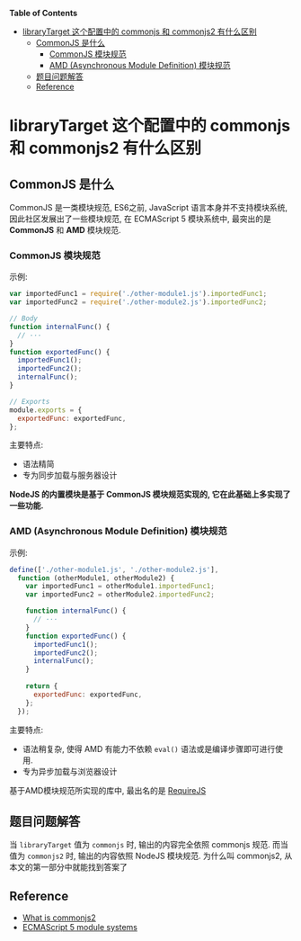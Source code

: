 <!-- START doctoc generated TOC please keep comment here to allow auto update -->
<!-- DON'T EDIT THIS SECTION, INSTEAD RE-RUN doctoc TO UPDATE -->
**Table of Contents**  

- [libraryTarget 这个配置中的 commonjs 和 commonjs2 有什么区别](#librarytarget-%E8%BF%99%E4%B8%AA%E9%85%8D%E7%BD%AE%E4%B8%AD%E7%9A%84-commonjs-%E5%92%8C-commonjs2-%E6%9C%89%E4%BB%80%E4%B9%88%E5%8C%BA%E5%88%AB)
  - [CommonJS 是什么](#commonjs-%E6%98%AF%E4%BB%80%E4%B9%88)
    - [CommonJS 模块规范](#commonjs-%E6%A8%A1%E5%9D%97%E8%A7%84%E8%8C%83)
    - [AMD (Asynchronous Module Definition) 模块规范](#amd-asynchronous-module-definition-%E6%A8%A1%E5%9D%97%E8%A7%84%E8%8C%83)
  - [题目问题解答](#%E9%A2%98%E7%9B%AE%E9%97%AE%E9%A2%98%E8%A7%A3%E7%AD%94)
  - [Reference](#reference)

<!-- END doctoc generated TOC please keep comment here to allow auto update -->

# libraryTarget 这个配置中的 commonjs 和 commonjs2 有什么区别

## CommonJS 是什么

CommonJS 是一类模块规范, ES6之前, JavaScript 语言本身并不支持模块系统, 因此社区发展出了一些模块规范, 在 ECMAScript 5 模块系统中, 最突出的是 **CommonJS** 和 **AMD** 模块规范.

### CommonJS 模块规范

示例:

```js
var importedFunc1 = require('./other-module1.js').importedFunc1;
var importedFunc2 = require('./other-module2.js').importedFunc2;

// Body
function internalFunc() {
  // ···
}
function exportedFunc() {
  importedFunc1();
  importedFunc2();
  internalFunc();
}

// Exports
module.exports = {
  exportedFunc: exportedFunc,
};
```
主要特点:

- 语法精简
- 专为同步加载与服务器设计

**NodeJS 的内置模块是基于 CommonJS 模块规范实现的, 它在此基础上多实现了一些功能.**

### AMD (Asynchronous Module Definition) 模块规范

示例:

```js
define(['./other-module1.js', './other-module2.js'],
  function (otherModule1, otherModule2) {
    var importedFunc1 = otherModule1.importedFunc1;
    var importedFunc2 = otherModule2.importedFunc2;

    function internalFunc() {
      // ···
    }
    function exportedFunc() {
      importedFunc1();
      importedFunc2();
      internalFunc();
    }
    
    return {
      exportedFunc: exportedFunc,
    };
  });
```
主要特点:

- 语法稍复杂, 使得 AMD 有能力不依赖 `eval()` 语法或是编译步骤即可进行使用.
- 专为异步加载与浏览器设计

基于AMD模块规范所实现的库中, 最出名的是 [RequireJS](https://requirejs.org/)

## 题目问题解答

当 `libraryTarget` 值为 `commonjs` 时, 输出的内容完全依照 commonjs 规范.
而当值为 `commonjs2` 时, 输出的内容依照 NodeJS 模块规范. 为什么叫 commonjs2, 从本文的第一部分中就能找到答案了

## Reference

- [What is commonjs2](https://github.com/webpack/webpack/issues/1114)
- [ECMAScript 5 module systems](https://exploringjs.com/es6/ch_modules.html#_ecmascript-5-module-systems)